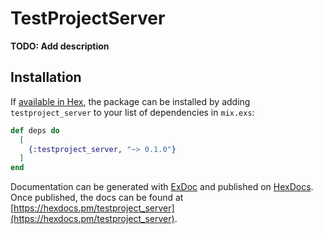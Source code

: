 # TestProjectServer

**TODO: Add description**

## Installation

If [available in Hex](https://hex.pm/docs/publish), the package can be installed
by adding `testproject_server` to your list of dependencies in `mix.exs`:

```elixir
def deps do
  [
    {:testproject_server, "~> 0.1.0"}
  ]
end
```

Documentation can be generated with [ExDoc](https://github.com/elixir-lang/ex_doc)
and published on [HexDocs](https://hexdocs.pm). Once published, the docs can
be found at [https://hexdocs.pm/testproject_server](https://hexdocs.pm/testproject_server).

